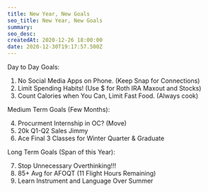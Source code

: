 ```yaml
---
title: New Year, New Goals
seo_title: New Year, New Goals
summary: 
seo_desc: 
createdAt: 2020-12-26 18:00:00
date: 2020-12-30T19:17:57.500Z
---
```


Day to Day Goals:

1. No Social Media Apps on Phone. (Keep Snap for Connections)
2. Limit Spending Habits! (Use $ for Roth IRA Maxout and Stocks)
3. Count Calories when You Can, Limit Fast Food. (Always cook)

Medium Term Goals (Few Months):

4. Procurment Internship in OC? (Move)
5. 20k Q1-Q2 Sales Jimmy
6. Ace Final 3 Classes for Winter Quarter & Graduate

Long Term Goals (Span of this Year):

7. Stop Unnecessary Overthinking!!!
8. 85+ Avg for AFOQT (11 Flight Hours Remaining)
9. Learn Instrument and Language Over Summer

